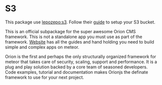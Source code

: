 # S3
This package use [lepozepo:s3](https://atmospherejs.com/lepozepo/s3). Follow their [guide](https://github.com/Lepozepo/S3/#create-your-amazon-s3) to setup your S3 bucket.

This is an official subpackage for the super awesome Orion CMS framework. This is not a standalone app you must use as part of the framework. 
[Website](http://Orionjs.org) has all the guides and hand holding you need to build simple and complex apps on meteor. 

Orion is the first and perhaps the only structurally organized framework for meteor that takes care of security, scaling, support and performance. It is a plug and play solution backed by a core team of seasoned developers. Code examples, tutorial and documentation makes Orionjs the definate framework to use for your next project.
